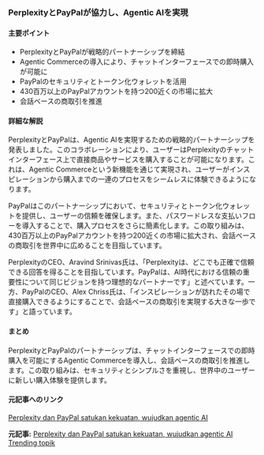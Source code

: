 ### PerplexityとPayPalが協力し、Agentic AIを実現

#### 主要ポイント
- PerplexityとPayPalが戦略的パートナーシップを締結
- Agentic Commerceの導入により、チャットインターフェースでの即時購入が可能に
- PayPalのセキュリティとトークン化ウォレットを活用
- 430百万以上のPayPalアカウントを持つ200近くの市場に拡大
- 会話ベースの商取引を推進

#### 詳細な解説

PerplexityとPayPalは、Agentic AIを実現するための戦略的パートナーシップを発表しました。このコラボレーションにより、ユーザーはPerplexityのチャットインターフェース上で直接商品やサービスを購入することが可能になります。これは、Agentic Commerceという新機能を通じて実現され、ユーザーがインスピレーションから購入までの一連のプロセスをシームレスに体験できるようになります。

PayPalはこのパートナーシップにおいて、セキュリティとトークン化ウォレットを提供し、ユーザーの信頼を確保します。また、パスワードレスな支払いフローを導入することで、購入プロセスをさらに簡素化します。この取り組みは、430百万以上のPayPalアカウントを持つ200近くの市場に拡大され、会話ベースの商取引を世界中に広めることを目指しています。

PerplexityのCEO、Aravind Srinivas氏は、「Perplexityは、どこでも正確で信頼できる回答を得ることを目指しています。PayPalは、AI時代における信頼の重要性について同じビジョンを持つ理想的なパートナーです」と述べています。一方、PayPalのCEO、Alex Chriss氏は、「インスピレーションが訪れたその場で直接購入できるようにすることで、会話ベースの商取引を実現する大きな一歩です」と語っています。

#### まとめ

PerplexityとPayPalのパートナーシップは、チャットインターフェースでの即時購入を可能にするAgentic Commerceを導入し、会話ベースの商取引を推進します。この取り組みは、セキュリティとシンプルさを重視し、世界中のユーザーに新しい購入体験を提供します。

#### 元記事へのリンク
[Perplexity dan PayPal satukan kekuatan, wujudkan agentic AI](リンク先URL)

**元記事:** [Perplexity dan PayPal satukan kekuatan, wujudkan agentic AI
Trending topik](https://www.topik.id/2025/05/perplexity-dan-paypal-satukan-kekuatan-wujudkan-agentic-ai.html)